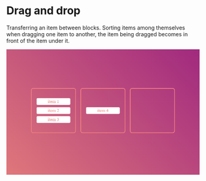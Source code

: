# Drag and drop 

Transferring an item between blocks.
Sorting items among themselves when dragging one item to another, the item being dragged becomes in front of the item under it. 

![Drag and drop](/Screenshot.png)